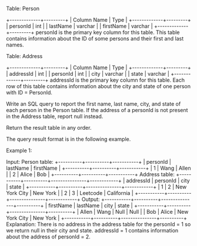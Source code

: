 Table: Person
 
 
 +-------------+---------+
 | Column Name | Type    |
 +-------------+---------+
 | personId    | int     |
 | lastName    | varchar |
 | firstName   | varchar |
 +-------------+---------+
 personId is the primary key column for this table.
 This table contains information about the ID of some persons and their first
 and last names.
 
 
 
 
 Table: Address
 
 
 +-------------+---------+
 | Column Name | Type    |
 +-------------+---------+
 | addressId   | int     |
 | personId    | int     |
 | city        | varchar |
 | state       | varchar |
 +-------------+---------+
 addressId is the primary key column for this table.
 Each row of this table contains information about the city and state of one
 person with ID = PersonId.
 
 
 
 
 Write an SQL query to report the first name, last name, city, and state of
 each person in the Person table. If the address of a personId is not present
 in the Address table, report null instead.
 
 Return the result table in any order.
 
 The query result format is in the following example.
 
 
 Example 1:
 
 
 Input: 
 Person table:
 +----------+----------+-----------+
 | personId | lastName | firstName |
 +----------+----------+-----------+
 | 1        | Wang     | Allen     |
 | 2        | Alice    | Bob       |
 +----------+----------+-----------+
 Address table:
 +-----------+----------+---------------+------------+
 | addressId | personId | city          | state      |
 +-----------+----------+---------------+------------+
 | 1         | 2        | New York City | New York   |
 | 2         | 3        | Leetcode      | California |
 +-----------+----------+---------------+------------+
 Output: 
 +-----------+----------+---------------+----------+
 | firstName | lastName | city          | state    |
 +-----------+----------+---------------+----------+
 | Allen     | Wang     | Null          | Null     |
 | Bob       | Alice    | New York City | New York |
 +-----------+----------+---------------+----------+
 Explanation: 
 There is no address in the address table for the personId = 1 so we return
 null in their city and state.
 addressId = 1 contains information about the address of personId = 2.
 
 



